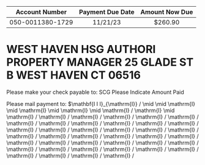 | Account Number | Payment Due Date | Amount Now Due |
| :--: | :--: | :--: |
| 050-0011380-1729 | 11/21/23 | \$260.90 |

# WEST HAVEN HSG AUTHORI PROPERTY MANAGER 25 GLADE ST B WEST HAVEN CT 06516 

Please make your check payable to:
SCG
Please Indicate Amount Paid

Please mail payment to:
$\mathbf{I I I}_{\mathrm{I}} / \mid \mid \mathrm{I} \mid \mathrm{I} \mid \mathrm{I} \mid \mathrm{I} / \mathrm{I} \mid \mathrm{I} / \mathrm{I} / \mathrm{I} / \mathrm{I} / \mathrm{I} / \mathrm{I} / \mathrm{I} / \mathrm{I} / \mathrm{I} / \mathrm{I} / \mathrm{I} / \mathrm{I} / \mathrm{I} / \mathrm{I} / \mathrm{I} / \mathrm{I} / \mathrm{I} / \mathrm{I} / \mathrm{I} / \mathrm{I} / \mathrm{I} / \mathrm{I} / \mathrm{I} / \mathrm{I} / \mathrm{I} / \mathrm{I} / \mathrm{I} / \mathrm{I} / \mathrm{I} / \mathrm{I} / \mathrm{I} / \mathrm{I} / \mathrm{I} / \mathrm{I} / \mathrm{I} / \mathrm{I} / \mathrm{I} / \mathrm{I} / \mathrm{I} / \mathrm{I} /

